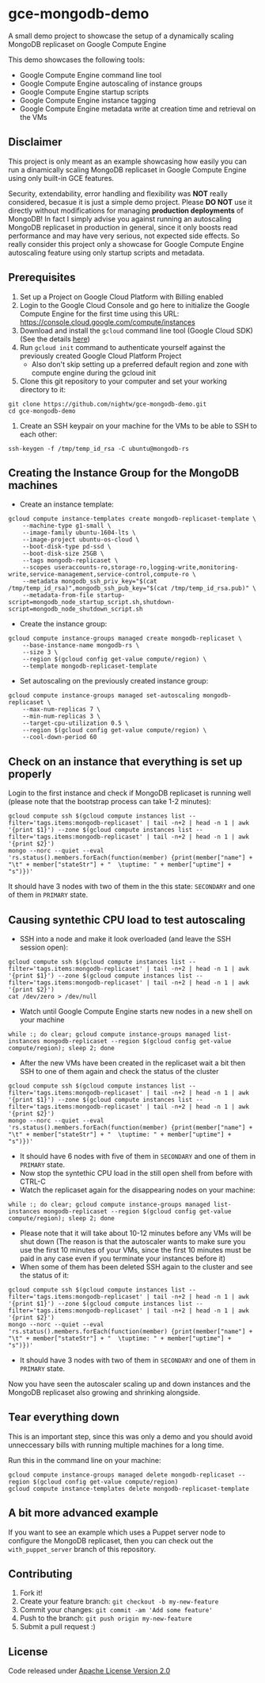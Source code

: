 # gce-mongodb-demo
A small demo project to showcase the setup of a dynamically scaling MongoDB replicaset on Google Compute Engine

This demo showcases the following tools:
- Google Compute Engine command line tool
- Google Compute Engine autoscaling of instance groups
- Google Compute Engine startup scripts
- Google Compute Engine instance tagging
- Google Compute Engine metadata write at creation time and retrieval on the VMs

## Disclaimer

This project is only meant as an example showcasing how easily you can run a dinamically scaling MongoDB replicaset in Google Compute Engine using only built-in GCE features.

Security, extendability, error handling and flexibility was **NOT** really considered, becasue it is just a simple demo project. Please **DO NOT** use it directly without modifications for managing **production deployments** of MongoDB! In fact I simply advise you against running an autoscaling MongoDB replicaset in production in general, since it only boosts read performance and may have very serious, not expected side effects. So really consider this project only a showcase for Google Compute Engine autoscaling feature using only startup scripts and metadata.

## Prerequisites

1. Set up a Project on Google Cloud Platform with Billing enabled
1. Login to the Google Cloud Console and go here to initialize the Google Compute Engine for the first time using this URL: https://console.cloud.google.com/compute/instances
1. Download and install the `gcloud` command line tool (Google Cloud SDK) (See the details [here](https://cloud.google.com/sdk/downloads))
1. Run `gcloud init` command to authenticate yourself against the previously created Google Cloud Platform Project
   * Also don't skip setting up a preferred default region and zone with compute engine during the gcloud init
1. Clone this git repository to your computer and set your working directory to it:
```
git clone https://github.com/nightw/gce-mongodb-demo.git
cd gce-mongodb-demo
```
1. Create an SSH keypair on your machine for the VMs to be able to SSH to each other:
```
ssh-keygen -f /tmp/temp_id_rsa -C ubuntu@mongodb-rs
```

## Creating the Instance Group for the MongoDB machines

* Create an instance template:
```
gcloud compute instance-templates create mongodb-replicaset-template \
    --machine-type g1-small \
    --image-family ubuntu-1604-lts \
    --image-project ubuntu-os-cloud \
    --boot-disk-type pd-ssd \
    --boot-disk-size 25GB \
    --tags mongodb-replicaset \
    --scopes useraccounts-ro,storage-ro,logging-write,monitoring-write,service-management,service-control,compute-ro \
    --metadata mongodb_ssh_priv_key="$(cat /tmp/temp_id_rsa)",mongodb_ssh_pub_key="$(cat /tmp/temp_id_rsa.pub)" \
    --metadata-from-file startup-script=mongodb_node_startup_script.sh,shutdown-script=mongodb_node_shutdown_script.sh
```
* Create the instance group:
```
gcloud compute instance-groups managed create mongodb-replicaset \
    --base-instance-name mongodb-rs \
    --size 3 \
    --region $(gcloud config get-value compute/region) \
    --template mongodb-replicaset-template
```
* Set autoscaling on the previously created instance group:
```
gcloud compute instance-groups managed set-autoscaling mongodb-replicaset \
    --max-num-replicas 7 \
    --min-num-replicas 3 \
    --target-cpu-utilization 0.5 \
    --region $(gcloud config get-value compute/region) \
    --cool-down-period 60
```

## Check on an instance that everything is set up properly

Login to the first instance and check if MongoDB replicaset is running well (please note that the bootstrap process can take 1-2 minutes):

```
gcloud compute ssh $(gcloud compute instances list --filter='tags.items:mongodb-replicaset' | tail -n+2 | head -n 1 | awk '{print $1}') --zone $(gcloud compute instances list --filter='tags.items:mongodb-replicaset' | tail -n+2 | head -n 1 | awk '{print $2}')
mongo --norc --quiet --eval 'rs.status().members.forEach(function(member) {print(member["name"] + "\t" + member["stateStr"] + "  \tuptime: " + member["uptime"] + "s")})'
```

It should have 3 nodes with two of them in the this state: `SECONDARY` and one of them in `PRIMARY` state.

## Causing syntethic CPU load to test autoscaling

* SSH into a node and make it look overloaded (and leave the SSH session open):
```
gcloud compute ssh $(gcloud compute instances list --filter='tags.items:mongodb-replicaset' | tail -n+2 | head -n 1 | awk '{print $1}') --zone $(gcloud compute instances list --filter='tags.items:mongodb-replicaset' | tail -n+2 | head -n 1 | awk '{print $2}')
cat /dev/zero > /dev/null
```
*  Watch until Google Compute Engine starts new nodes in a new shell on your machine
```
while :; do clear; gcloud compute instance-groups managed list-instances mongodb-replicaset --region $(gcloud config get-value compute/region); sleep 2; done
```
* After the new VMs have been created in the replicaset wait a bit then SSH to one of them again and check the status of the cluster
```
gcloud compute ssh $(gcloud compute instances list --filter='tags.items:mongodb-replicaset' | tail -n+2 | head -n 1 | awk '{print $1}') --zone $(gcloud compute instances list --filter='tags.items:mongodb-replicaset' | tail -n+2 | head -n 1 | awk '{print $2}')
mongo --norc --quiet --eval 'rs.status().members.forEach(function(member) {print(member["name"] + "\t" + member["stateStr"] + "  \tuptime: " + member["uptime"] + "s")})'
```
* It should have 6 nodes with five of them in `SECONDARY` and one of them in `PRIMARY` state.
* Now stop the syntethic CPU load in the still open shell from before with CTRL-C
* Watch the replicaset again for the disappearing nodes on your machine:
```
while :; do clear; gcloud compute instance-groups managed list-instances mongodb-replicaset --region $(gcloud config get-value compute/region); sleep 2; done
```
* Please note that it will take about 10-12 minutes before any VMs will be shut down (The reason is that the autoscaler wants to make sure you use the first 10 minutes of your VMs, since the first 10 minutes must be paid in any case even if you terminate your instances before it)
* When some of them has been deleted SSH again to the cluster and see the status of it:
```
gcloud compute ssh $(gcloud compute instances list --filter='tags.items:mongodb-replicaset' | tail -n+2 | head -n 1 | awk '{print $1}') --zone $(gcloud compute instances list --filter='tags.items:mongodb-replicaset' | tail -n+2 | head -n 1 | awk '{print $2}')
mongo --norc --quiet --eval 'rs.status().members.forEach(function(member) {print(member["name"] + "\t" + member["stateStr"] + "  \tuptime: " + member["uptime"] + "s")})'
```
* It should have 3 nodes with two of them in `SECONDARY` and one of them in `PRIMARY` state.

Now you have seen the autoscaler scaling up and down instances and the MongoDB replicaset also growing and shrinking alongside.

## Tear everything down

This is an important step, since this was only a demo and you should avoid unneccessary bills with running multiple machines for a long time.

Run this in the command line on your machine:

```
gcloud compute instance-groups managed delete mongodb-replicaset --region $(gcloud config get-value compute/region)
gcloud compute instance-templates delete mongodb-replicaset-template
```

## A bit more advanced example

If you want to see an example which uses a Puppet server node to configure the MongoDB replicaset, then you can check out the `with_puppet_server` branch of this repository.

## Contributing

1. Fork it!
1. Create your feature branch: `git checkout -b my-new-feature`
1. Commit your changes: `git commit -am 'Add some feature'`
1. Push to the branch: `git push origin my-new-feature`
1. Submit a pull request :)

## License

Code released under [Apache License Version 2.0](LICENSE)
